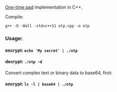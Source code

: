 [One-time pad](https://en.wikipedia.org/wiki/One-time_pad) implementation in C++.

Compile:

````
g++ -O -Wall -std=c++11 otp.cpp -o otp
````

### Usage:

#### encrypt:   `echo 'My secret' | ./otp`
#### decrypt:   `./otp -d`

Convert complex text or binary data to base64, first:

#### encrypt:   `ls -l | base64 | ./otp`
